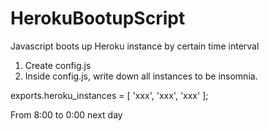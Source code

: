 # HerokuBootupScript
Javascript boots up Heroku instance by certain time interval
1. Create config.js
2. Inside config.js, write down all instances to be insomnia.

exports.heroku_instances = [
	'xxx',
	'xxx',
	'xxx'
];

From 8:00 to 0:00 next day